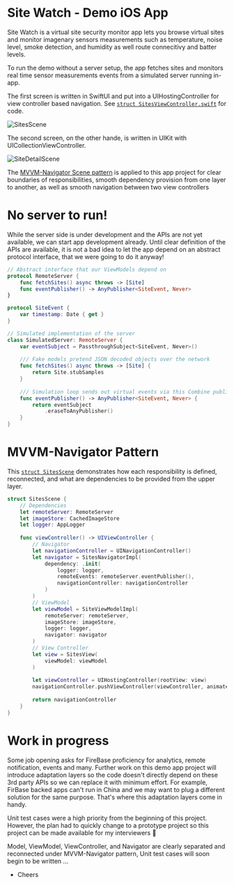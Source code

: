 # Site Watch - Demo iOS App

Site Watch is a virtual site security monitor app lets you browse virtual 
sites and monitor imagenary sensors measurements such as temperature, noise 
level, smoke detection, and humidity as well route connecitivy and batter 
levels.

To run the demo without a server setup, the app fetches sites and monitors
real time sensor measurements events from a simulated server running in-app.

The first screen is written in SwiftUI and put into a UIHostingController for
view controller based navigation. See [`struct SitesViewController.swift`](SiteWatch/SitesScene/SitesViewController.swift) for code.

![SitesScene](README.images/SitesScene.png)

The second screen, on the other hande, is written in UIKit with UICollectionViewController.

![SiteDetailScene](README.images/SiteDetailScene.png)

The [MVVM-Navigator Scene pattern](https://github.com/simonkim/lorenpicsumapp) is applied to this app project for clear boundaries of responsibilities, smooth dependency provision from one layer to another, as well as smooth navigation between two view controllers


# No server to run!
While the server side is under development and the APIs are not yet available, we can start app development already. Until clear definition of the APIs are available, it is not a bad idea to let the app depend on an abstract protocol interface, that we were going to do it anyway!

```swift
// Abstract interface that our ViewModels depend on
protocol RemoteServer {
    func fetchSites() async throws -> [Site]
    func eventPublisher() -> AnyPublisher<SiteEvent, Never>
}

protocol SiteEvent {
    var timestamp: Date { get }
}

// Simulated implementation of the server
class SimulatedServer: RemoteServer {
    var eventSubject = PassthroughSubject<SiteEvent, Never>()
    
    /// Fake models pretend JSON decoded objects over the network
    func fetchSites() async throws -> [Site] {
        return Site.stubSamples     
    }
    
    /// Simulation loop sends out virtual events via this Combine publisher
    func eventPublisher() -> AnyPublisher<SiteEvent, Never> {
        return eventSubject
            .eraseToAnyPublisher()
    }
}

```

# MVVM-Navigator Pattern

This [`struct SitesScene`](SiteWatch/SitesScene/SitesScene.swift) demonstrates how each responsibility is defined, reconnected, and what are dependencies to be provided from the upper layer.

```swift
struct SitesScene {
    // Dependencies
    let remoteServer: RemoteServer
    let imageStore: CachedImageStore
    let logger: AppLogger
    
    func viewController() -> UIViewController {
        // Navigator
        let navigationController = UINavigationController()
        let navigator = SitesNavigatorImpl(
            dependency: .init(
                logger: logger,
                remoteEvents: remoteServer.eventPublisher(),
                navigationController: navigationController
            )
        )
        // ViewModel
        let viewModel = SiteViewModelImpl(
            remoteServer: remoteServer,
            imageStore: imageStore,
            logger: logger,
            navigator: navigator
        )
        // View Controller
        let view = SitesView(
            viewModel: viewModel
        )
        
        let viewController = UIHostingController(rootView: view)
        navigationController.pushViewController(viewController, animated: false)
        
        return navigationController
    }
}
```

# Work in progress

Some job opening asks for FireBase proficiency for analytics, remote notification, events and many. Further work on this demo app project will introduce adaptation layers so the code
doesn't directly depend on these 3rd party APIs so we can replace it with minimum effort. For example, FirBase backed apps can't run in China and we may want to plug a different solution for the same purpose. That's where this adaptation layers come in handy.

Unit test cases were a high priority from the beginning of this project. However, the plan had to quickly change to a prototype project so this project can be made available for my interviewers 🤪

Model, ViewModel, ViewController, and Navigator are clearly separated and reconnected under MVVM-Navigator pattern, Unit test cases will soon begin to be written ...

- Cheers


